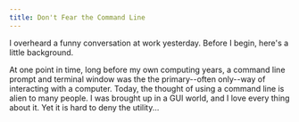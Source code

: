 ```yaml
---
title: Don't Fear the Command Line
---
```


I overheard a funny conversation at work yesterday. Before I begin, here's
a little background.

At one point in time, long before my own computing years, a command line prompt
and terminal window was the the primary--often only--way of interacting
with a computer. Today, the thought of using a command line is alien to many
people. I was brought up in a GUI world, and I love every thing about it. Yet
it is hard to deny the utility...
